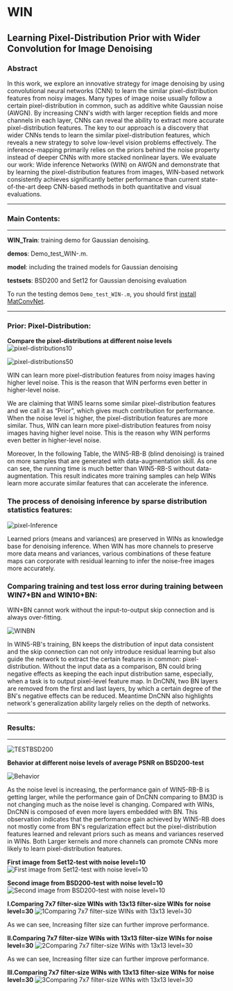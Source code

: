 # WIN
## Learning Pixel-Distribution Prior with Wider Convolution for Image Denoising

### Abstract

In this work, we explore an innovative strategy for image denoising by using convolutional neural networks (CNN) to learn the similar pixel-distribution features from noisy images. Many types of image noise usually follow a certain pixel-distribution in common, such as additive white Gaussian noise (AWGN). By increasing CNN's width with larger reception fields and more channels in each layer, CNNs can reveal the ability to extract more accurate pixel-distribution features. The key to our approach is a discovery that wider CNNs tends to learn the similar pixel-distribution features, which reveals a new strategy to solve low-level vision problems effectively. The inference-mapping primarily relies on the priors behind the noise property instead of deeper CNNs with more stacked nonlinear layers. We evaluate our work: Wide inference Networks (WIN) on AWGN and demonstrate that by learning the pixel-distribution features from images, WIN-based network consistently achieves significantly better performance than current state-of-the-art deep CNN-based methods in both quantitative and visual evaluations.


-----------------------------------------------------------------
### Main Contents:
-----------------------------------------------------------------
**WIN_Train**: training demo for Gaussian denoising.

**demos**:  Demo_test_WIN-.m.

**model**: including the trained models for Gaussian denoising 

**testsets**: BSD200 and Set12 for Gaussian denoising evaluation

To run the testing demos `Demo_test_WIN-.m`, you should first [install](http://www.vlfeat.org/matconvnet/install/) [MatConvNet](http://www.vlfeat.org/matconvnet/).

-----------------------------------------------------------------
### Prior: Pixel-Distribution:
**Compare the pixel-distributions at different noise levels**
![pixel-distributions10](http://i.imgur.com/mojqbIU.png)

![pixel-distributions50](http://i.imgur.com/Sd2cJhn.png)

WIN can learn more pixel-distribution features from noisy images having higher level noise. This is the reason that WIN performs even better in higher-level noise.

We are claiming that WIN5 learns some similar pixel-distribution features and we call it as “Prior”, which gives much contribution for performance. When the noise level is higher, the pixel-distribution features are more similar. Thus, WIN can learn more pixel-distribution features from noisy images having higher level noise. This is the reason why WIN performs even better in higher-level noise.
 
Moreover, In the following Table, the WIN5-RB-B (blind denoising) is trained on more samples that are generated with data-augmentation skill. As one can see, the running time is much better than WIN5-RB-S without data-augmentation. This result indicates more training samples can help WINs learn more accurate similar features that can accelerate the inference.


### The process of denoising inference by sparse distribution statistics features:
![pixel-Inference](http://i.imgur.com/plrKXth.png)

Learned priors (means and variances) are preserved in WINs as knowledge base for denoising inference. When WIN has more channels to preserve more data means and variances, various combinations of these feature maps can corporate with residual learning to infer the noise-free images more accurately. 

### Comparing training and test loss error during training between WIN7+BN and WIN10+BN:

WIN+BN cannot work without the input-to-output skip connection and is always over-fitting.

![WINBN](http://i.imgur.com/U7mbmSG.png)

In WIN5-RB's training, BN keeps the distribution of input data consistent and the skip connection
can not only introduce residual learning but also guide the network to extract the certain features in common: pixel-distribution. 
Without the input data as a comparison, BN could bring negative effects as keeping the each input distribution same, especially, when a task is to output pixel-level feature map. In DnCNN, two BN layers are removed from the first and last layers,
by which a certain degree of the BN's negative effects can be reduced.
Meantime DnCNN also highlights network's generalization ability largely
relies on the depth of networks. 

-----------------------------------------------------------------
### Results:
-----------------------------------------------------------------
![TESTBSD200](http://imgur.com/iKnZLSz.png)

**Behavior at different noise levels of average PSNR on BSD200-test**

![Behavior](http://imgur.com/QnzseRi.png) 

As the noise level is increasing, the performance gain of WIN5-RB-B is getting larger, while the performance gain of DnCNN comparing to BM3D is not changing much as the noise level is changing. Compared with WINs, DnCNN is composed of even more layers embedded with BN. This observation indicates that the performance gain achieved by WIN5-RB does not mostly come from BN's regularization effect but the pixel-distribution features learned and relevant priors such as means and variances reserved in WINs. Both Larger kernels and more channels can promote CNNs more likely to learn pixel-distribution features. 
 
**First image from Set12-test with noise level=10**
![First image from Set12-test with noise level=10](http://i.imgur.com/4WkiKXI.png)

**Second image from BSD200-test with noise level=10**
![Second image from BSD200-test with noise level=10](http://imgur.com/kRH8oFx.png)

**I.Comparing 7x7 filter-size WINs with 13x13 filter-size WINs for noise level=30**
![1Comparing 7x7 filter-size WINs with 13x13 level=30](http://i.imgur.com/D7OjoKw.png)

As we can see, Increasing filter size can further improve performance.

**II.Comparing 7x7 filter-size WINs with 13x13 filter-size WINs for noise level=30**
![2Comparing 7x7 filter-size WINs with 13x13 level=30](http://i.imgur.com/p1qPVuI.png)

As we can see, Increasing filter size can further improve performance.

**III.Comparing 7x7 filter-size WINs with 13x13 filter-size WINs for noise level=30**
![3Comparing 7x7 filter-size WINs with 13x13 level=30](http://i.imgur.com/legwbim.png)


